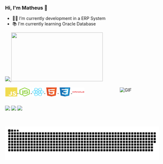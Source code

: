 ### Hi, I'm Matheus 👋

- 👨‍💻 I’m currently development in a ERP System 
- 📚 I'm currently learning Oracle Database

 <div>
  <a href="https://github.com/Matheus-web-prog">
  <img height="180em" src="https://github-readme-stats.vercel.app/api?username=Matheus-web-prog&show_icons=true&theme=jolly&include_all_commits=true&count_private=true"/>
  <img height="160em" width="300em" src="https://github-readme-stats.vercel.app/api/top-langs/?username=Matheus-web-prog&layout=compact&langs_count=7&theme=jolly"/>
</div>
<div style="display: inline_block"><br>
  <img align="center" alt="Skill-Js" height="30" width="40" src="https://raw.githubusercontent.com/devicons/devicon/master/icons/javascript/javascript-plain.svg">
  <img align="center" alt="Skill-NodeJs" height="30" width="40" src="https://raw.githubusercontent.com/devicons/devicon/master/icons/nodejs/nodejs-original.svg">
  <img align="center" alt="Skill-React" height="30" width="40" src="https://raw.githubusercontent.com/devicons/devicon/master/icons/react/react-original.svg">
  <img align="center" alt="Skill-HTML" height="30" width="40" src="https://raw.githubusercontent.com/devicons/devicon/master/icons/html5/html5-original.svg">
  <img align="center" alt="Skill-CSS" height="30" width="40" src="https://raw.githubusercontent.com/devicons/devicon/master/icons/css3/css3-original.svg">
  <img align="center" alt="Skill-Oracle" height="30" width="40" src="https://raw.githubusercontent.com/devicons/devicon/master/icons/oracle/oracle-original.svg">
  <!--<img align="right" alt="Skill-yoda" src="https://cdn.discordapp.com/attachments/795358919417397249/825430589581688872/hi.gif">-->
  <img align="right" alt="GIF" src="https://i.picasion.com/pic91/282dfce8bba1264af14fb2582c321a3a.gif" width="128" height="128" border="0"/>
</div>
  
  ##
 
<div> 
  <a href="#" target="_blank"><img src="https://img.shields.io/badge/-Instagram-%23E4405F?style=for-the-badge&logo=instagram&logoColor=white" target="_blank"></a>
  <a href = "#"><img src="https://img.shields.io/badge/-Gmail-%23333?style=for-the-badge&logo=gmail&logoColor=white" target="_blank"><a>
  <a href="#" target="_blank"><img src="https://img.shields.io/badge/-LinkedIn-%230077B5?style=for-the-badge&logo=linkedin&logoColor=white" target="_blank"></a> 
 
  ![Snake animation](https://github.com/Matheus-web-prog/Matheus-web-prog/blob/output/github-contribution-grid-snake.svg)
 
</div>
